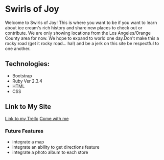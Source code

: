 
# Swirls of Joy

Welcome to Swirls of Joy! This is where you want to be if you want to learn about ice cream's rich history and share new places to check out or contribute. We are only showing locations from the Los Angeles/Orange County area for now. We hope to expand to world one day.Don't make this a rocky road (get it rocky road... ha!) and be a jerk on this site be respectful to one another.

## Technologies:
* Bootstrap
* Ruby Ver 2.3.4
* HTML
* CSS

## Link to My Site
[Link to my Trello](https://trello.com/b/MSXuEM8F/swirls-of-joy)
[Come with me](http://swirlsofjoy.herokuapp.com/swirls)

### Future Features

* integrate a map
* integrate an ability to get directions feature
* integrate a photo album to each store
<!--This README would normally document whatever steps are necessary to get the
application up and running.

Things you may want to cover:

* Ruby version

* System dependencies

* Configuration

* Database creation

* Database initialization

* How to run the test suite

* Services (job queues, cache servers, search engines, etc.)

* Deployment instructions

* ...-->
